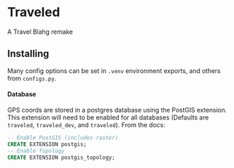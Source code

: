 Traveled
========

A Travel Blahg remake

Installing
----------

Many config options can be set in `.venv` environment exports, and others from
`configs.py`.

#### Database

GPS coords are stored in a postgres database using the PostGIS extension.
This extension will need to be enabled for all databases (Defaults are `traveled`,
`traveled_dev`, and `traveled`). From the docs:

```SQL
-- Enable PostGIS (includes raster)
CREATE EXTENSION postgis;
-- Enable Topology
CREATE EXTENSION postgis_topology;
```
